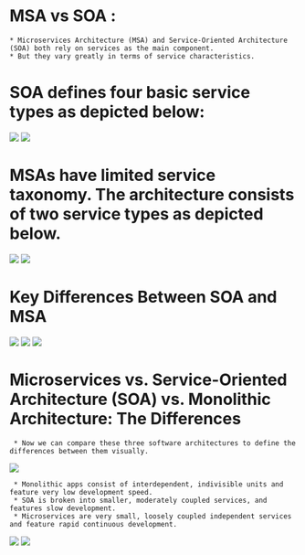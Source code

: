 # MSA vs SOA :

    * Microservices Architecture (MSA) and Service-Oriented Architecture (SOA) both rely on services as the main component.
    * But they vary greatly in terms of service characteristics.

# SOA defines four basic service types as depicted below:

<img src = "https://blogs.bmc.com/wp-content/uploads/2017/06/coordination-1024x362.png">

<img src = "https://d1jnx9ba8s6j9r.cloudfront.net/blog/wp-content/uploads/2018/03/2-5-1.png">

# MSAs have limited service taxonomy. The architecture consists of two service types as depicted below.

<img src = "https://d1jnx9ba8s6j9r.cloudfront.net/blog/wp-content/uploads/2018/03/2-1-369x300.png">

<img src = "https://blogs.bmc.com/wp-content/uploads/2017/05/Minimal-coordination.jpg">

# Key Differences Between SOA and MSA

<img src = "https://d1jnx9ba8s6j9r.cloudfront.net/blog/wp-content/uploads/2018/03/Asset-25-1.png">

<img src = "https://blogs.bmc.com/wp-content/uploads/2017/06/SOA-architecture-vs-microservices-1140x1337.png">

<img src = "https://miro.medium.com/max/2000/1*zLMM9IglZhBU8PuIcwhxYw.png">


# Microservices vs. Service-Oriented Architecture (SOA) vs. Monolithic Architecture: The Differences
  
     * Now we can compare these three software architectures to define the differences between them visually.

 <img src = "https://rubygarage.s3.amazonaws.com/uploads/article_image/file/2557/%D0%9C%D0%BE%D0%BD%D1%82%D0%B0%D0%B6%D0%BD%D0%B0%D1%8F_%D0%BE%D0%B1%D0%BB%D0%B0%D1%81%D1%82%D1%8C_48_%D0%BA%D0%BE%D0%BF%D0%B8%D1%8F_3.png">

     * Monolithic apps consist of interdependent, indivisible units and feature very low development speed. 
     * SOA is broken into smaller, moderately coupled services, and features slow development.
     * Microservices are very small, loosely coupled independent services and feature rapid continuous development.

<img src = "https://www.infopulse.com/files/images/microservices-vs-service-oriented-architecture-vs-monolithic-architecture.jpg">

<img src = "https://d1jnx9ba8s6j9r.cloudfront.net/blog/wp-content/uploads/2018/03/2-5.png">
